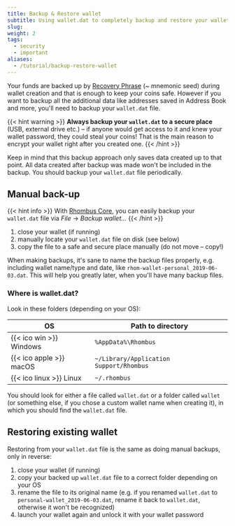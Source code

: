 ```yaml
---
title: Backup & Restore wallet
subtitle: Using wallet.dat to completely backup and restore your wallet
slug:
weight: 2
tags:
  - security
  - important
aliases:
  - /tutorial/backup-restore-wallet
---
```


Your funds are backed up by [Recovery Phrase](/wiki/tutorial/security/recovery-phrase) (~ mnemonic seed) during wallet creation and that is enough to keep your coins safe. However if you want to backup all the additional data like addresses saved in Address Book and more, you'll need to backup your `wallet.dat` file.

{{< hint warning >}}
**Always backup your `wallet.dat` to a secure place** (USB, external drive etc.) – if anyone would get access to it and knew your wallet password, they could steal your coins! That is the main reason to encrypt your wallet right after you created one.
{{< /hint >}}

Keep in mind that this backup approach only saves data created up to that point. All data created after backup was made won't be included in the backup. You should backup your `wallet.dat` file periodically.


## Manual back-up

{{< hint info >}}
With [Rhombus Core](/wiki/tutorial/wallets/rhombus-core/), you can easily backup your `wallet.dat` file via _File_ → _Backup wallet..._
{{< /hint >}}

  1. close your wallet (if running)
  2. manually locate your `wallet.dat` file on disk (see below)
  3. copy the file to a safe and secure place manually (do not move – copy!)

When making backups, it's sane to name the backup files properly, e.g. including wallet name/type and date, like `rhom-wallet-personal_2019-06-03.dat`. This will help you greatly later, when you'll have many backup files.


### Where is wallet.dat?

Look in these folders (depending on your OS):

| OS                       | Path to directory                       |
|--------------------------|-----------------------------------------|
| {{< ico win >}} Windows  | `%AppData%\Rhombus`                     |
| {{< ico apple >}} macOS  | `~/Library/Application Support/Rhombus` |
| {{< ico linux >}} Linux  | `~/.rhombus`                            |

You should look for either a file called `wallet.dat` or a folder called `wallet` (or something else, if you chose a custom wallet name when creating it), in which you should find the `wallet.dat` file.


## Restoring existing wallet

Restoring from your `wallet.dat` file is the same as doing manual backups, only in reverse:

  1. close your wallet (if running)
  2. copy your backed up `wallet.dat` file to a correct folder depending on your OS
  3. rename the file to its original name (e.g. if you renamed `wallet.dat` to `personal-wallet_2019-06-03.dat`, rename it back to `wallet.dat`, otherwise it won't be recognized)
  4. launch your wallet again and unlock it with your wallet password